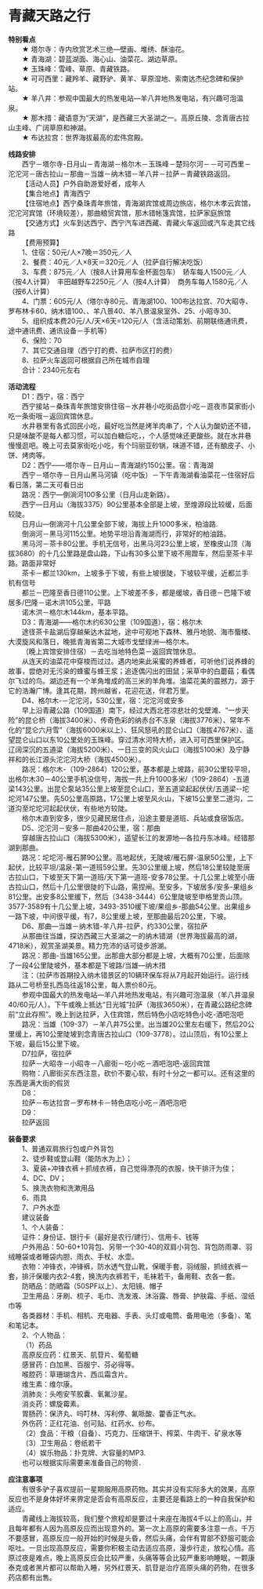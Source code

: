 # 青藏天路之行  
  
**特别看点**  
&emsp;&emsp;★ 塔尔寺：寺内欣赏艺术三绝—壁画、堆绣、酥油花。  
&emsp;&emsp;★ 青海湖：碧蓝湖面、海心山、油菜花、湖边草原。  
&emsp;&emsp;★ 玉珠峰：雪峰、草原、青藏铁路。  
&emsp;&emsp;★ 可可西里：藏羚羊、藏野驴、黄羊、草原湿地、索南达杰纪念碑和保护站。  
&emsp;&emsp;★ 羊八井：参观中国最大的热发电站—羊八井地热发电站，有兴趣可泡温泉。  
&emsp;&emsp;★ 那木措：藏语意为“天湖”，是西藏三大圣湖之一。高原丘陵、念青唐古拉山主峰、广阔草原和神湖。  
&emsp;&emsp;★ 布达拉宫：世界海拔最高的宏伟宫殿。  
  
**线路安排**  
&emsp;&emsp;西宁－塔尔寺-日月山－青海湖－格尔木－玉珠峰－楚玛尔河－－可可西里－沱沱河－唐古拉山－那曲－当雄－纳木错－羊八井－拉萨－青藏铁路返回。  
&emsp;&emsp;【活动人员】户外自助游爱好者，成年人  
&emsp;&emsp;【集合地点】青海西宁  
&emsp;&emsp;【住宿地点】西宁桑珠青年旅馆，青海湖宾馆或周边旅店，格尔木孝云宾馆，沱沱河宾馆（环境较差），那曲粮贸宾馆，那木错帐篷宾馆，拉萨家庭旅馆  
&emsp;&emsp;【交通方式】火车到达西宁、西宁汽车进西藏、青藏火车返回或汽车走其它线路  
&emsp;&emsp;【费用预算】  
&emsp;&emsp;1、住宿：50元/人×7晚＝350元／人  
&emsp;&emsp;2、餐费：40元／人×8天＝320元／人（拉萨自行解决吃饭）  
&emsp;&emsp;3、车费：875元／人（按8人计算用车金杯面包车）　轿车每人1500元／人（按4人计算）　丰田越野车2250元／人（按4人计算）　商务车每人1580元／人（按6人计算）  
&emsp;&emsp;4、门票：605元/人（塔尔寺80元、青海湖100、100布达拉宫、70大昭寺、罗布林卡60、纳木错100、、羊八景40、羊八景温泉室外、25、小昭寺30、  
&emsp;&emsp;5、组织成本费20元/人/天×6天=120元/人（含活动策划、前期联络通讯费，途中通讯费、通讯设备－手机等）  
&emsp;&emsp;6、保险：70  
&emsp;&emsp;7、其它交通自理（西宁打的费、拉萨市区打的费）  
&emsp;&emsp;8、拉萨火车返回可根据自己所在城市自理  
&emsp;&emsp;合计：2340元左右  
  
**活动流程**  
&emsp;&emsp;D1：西宁，宿：西宁  
&emsp;&emsp;西宁接站－桑珠青年旅馆安排住宿－水井巷小吃街品尝小吃－逛夜市莫家街小吃一条街哦－返回宾馆休息。  
&emsp;&emsp;水井巷里有各式回民小吃，最好吃当然是烤羊肉串了，个人认为酸奶还不错，只是味酸不是每人都习惯，可以加白糖后吃，，个人感觉味还更酸些。就在水井巷慢慢逛吧。晚上可去莫家街吃小吃，有个玛丽亚砂锅，味道不错，还有酿皮子、小饼、烤肉等。  
&emsp;&emsp;D2：西宁——塔尔寺－日月山－青海湖约150公里。宿：青海湖  
&emsp;&emsp;西宁－塔尔寺－日月山黑马河镇（吃中饭）－下午青海湖看油菜花－住宿好后看日落，第二天可看日出  
&emsp;&emsp;路况：西宁—倒淌河100多公里（日月山走新路）。  
&emsp;&emsp;西宁—日月山（海拔3375）90公里基本全部是上坡，至煌源段比较缓，后面较陡。  
&emsp;&emsp;日月山—倒淌河十几公里全部下坡，海拔上升1000多米，柏油路.  
&emsp;&emsp;倒淌河－黑马河115公里。地势平坦沿青海湖而行，非常好的柏油路。  
&emsp;&emsp;黑马河－茶卡80公里。手机无信号，出黑马河23公里上坡，至橡皮山顶（海拔3680）的十几公里路是盘山路，下山有30多公里下坡不用蹬车，然后至茶卡平路。路面非常好  
&emsp;&emsp;茶卡－都兰130km，上坡多于下坡，有些上坡很陡，下坡较平缓，近都兰手机有信号  
&emsp;&emsp;都兰－巴隆至香日德110公里。上下坡差不多，都是缓坡，香日德－巴隆下坡居多/巴隆－诺木洪105公里，平路  
&emsp;&emsp;诺木洪－格尔木144km，基本平路。  
&emsp;&emsp;D3：青海湖——格尔木约630公里（109国道），宿：格尔木  
&emsp;&emsp;途径茶卡盐湖后穿越柴达木盆地，途中可观地下森林、雅丹地貌、海市蜃楼、大漠旋风和落日，晚抵青海省第二大城市戈壁绿洲—格尔木。  
&emsp;&emsp;（晚上宾馆安排住宿）－去吃当地特色菜－返回宾馆休息。  
&emsp;&emsp;从连天的油菜花中穿梭而过过。遇内地来此采蜜的养蜂者，可听他们说养蜂的故事，尝绝对无污染的蜂蜜与蜂王浆；追逐偶闪出的田鼠；采草中的白蘑菇；看偶尔飞过的鸟。湖边还有一个羊角堆成的高三米的羊角堆。油菜花美的震撼力，源于它的浩瀚广博。逢其花期，跨州越省，花迎花送，伴君万里。  
&emsp;&emsp;D4、格尔木-－沱沱河，530公里，宿：沱沱河或安多  
&emsp;&emsp;早上沿青藏公路（109国道）南下，经过大西北苍凉悲壮的戈壁滩、“一步天险”的昆仑桥（海拔3400米）、传奇色彩的纳赤台不冻泉（海拔3776米）、常年不化的“昆仑六月雪”（海拔6000米以上）、狂风怒吼的昆仑山口（海拔4767米）、遥望昆仑山口以东10公里处的玉珠峰。穿过清水河特大桥，进入可可西里保护区。辽阔深沉的五道梁（海拔5200米）、一日三变的风火山口（海拔5100米）及宁静祥和的长江源头沱沱河大桥（海拔4500米）。  
&emsp;&emsp;路况：格尔木-（109-2864）120公里，基本都是上坡路，前30公里较平坦，出格尔木30－40公里手机没信号，海拔一共上升1000多米/（109-2864）-五道梁143公里。出昆仑泵站35公里上坡至昆仑山口，至五道梁起起伏伏/五道梁--坨坨河147公里。先50公里高原路，17公里上坡至风火山，下坡15公里至二道沟，二道沟至坨坨河起起伏伏，有些地方较陡。  
&emsp;&emsp;格尔木直到安多，很少见藏民居住点，沿途主要是道班、兵站或食宿饭店。  
&emsp;&emsp;D5、沱沱河－安多－那曲420公里，宿：那曲　  
&emsp;&emsp;穿越唐古拉山口（海拔5300米），遥望长江的发源地—各拉丹东冰峰。经错那湖到那曲。  
&emsp;&emsp;路况：坨坨河-雁石屏90公里。高地起伏，无陡坡/雁石屏-温泉50公里，上下起伏，比较平坦/温泉-第一道班59公里。先30公里缓上坡，然后18公里较陡至唐古拉山口，下坡至天下第一道班/天下第一道班-安多78公里。十几公里上坡至小唐古拉山口，然后十几公里很陡的下山路，需捏闸。至安多，下坡居多/安多-果组乡81公里。出安多8公里缓下，然后（3438-3444）6公里陡坡至申格里贡山顶。3577-3589有十几公里上坡，3493-3510缓下坡/果组乡-那曲54公里。出果组乡一路下坡，中间很平缓，有7，8公里缓上坡，至那曲最后20公里，下坡。  
&emsp;&emsp;D6、那曲―当雄－纳木错-羊八井-拉萨，约330公里，宿拉萨  
&emsp;&emsp;从那曲往当雄，探访西藏三大圣湖之一的纳木错湖（世界海拔最高的湖，4718米），观赏圣湖美景。精力充沛的话可徒步游湖。  
&emsp;&emsp;路况：那曲-当雄165公里。出那曲大部分都是上坡，大概有70公里，后面除了一段4公里陡坡外，基本都是下坡路/当雄—纳木措  
&emsp;&emsp;注：（拉萨市首期投入纳木错景区的10辆环保车将从7月起开始运行。运行线路从二号桥至扎西岛往返18公里，每人票价80元。  
&emsp;&emsp;参观中国最大的热发电站—羊八井地热发电站，有兴趣可泡温泉（羊八井温泉40/60元/人）。下午或晚上抵达“日光城”拉萨（海拔3650米），在青藏公路纪念碑前“立此存照”。晚上到达拉萨，入住宾馆，然后特色小店吃特色小吃-酒吧泡吧  
&emsp;&emsp;路况：当雄（109-37）－羊八井75公里。出当雄20公里左右缓下，然后20公里缓上，再10公里陡坡到念青唐古拉山口（109-3778）。过山顶后，有10公里上下坡，最后15公里下坡。  
&emsp;&emsp;D7拉萨，宿拉萨  
&emsp;&emsp;拉萨－大昭寺－小昭寺－八廊街－吃小吃－酒吧泡吧-返回宾馆  
&emsp;&emsp;购物：八廊街买东西注意，砍价不要心软，有时十分之一都可以。还有这里的东西是满大街的假货  
&emsp;&emsp;D8：  
&emsp;&emsp;拉萨－布达拉宫－罗布林卡－特色店吃小吃－酒吧泡吧  
&emsp;&emsp;D9：  
&emsp;&emsp;拉萨返回  
  
**装备要求**  
&emsp;&emsp;1、普通双肩旅行包或户外背包  
&emsp;&emsp;2、徒步鞋或登山鞋（能防水为上）；  
&emsp;&emsp;3、夏装+冲锋衣裤＋抓绒衣裤，自己觉得漂亮的衣服，快干排汗为佳；  
&emsp;&emsp;4、DC、DV；  
&emsp;&emsp;5、换洗衣物和洗漱用品  
&emsp;&emsp;6、雨具  
&emsp;&emsp;7、户外水壶  
&emsp;&emsp;建议装备  
&emsp;&emsp;1、个人装备：  
&emsp;&emsp;证件：身份证、银行卡（最好是农行/建行）、信用卡、钱等  
&emsp;&emsp;户外用品：50-60+10背包、另带一个30-40的双肩小背包、背包防雨罩、羽绒睡袋或者睡袋内胆、雨衣、手杖、水壶。  
&emsp;&emsp;衣物：冲锋衣，冲锋裤，防水透气登山靴，保暖手套，羽绒服，抓绒衣裤一套，排汗保暖内衣2-4套，换洗内衣裤若干，毛袜若干，备用鞋、衣各一套。  
&emsp;&emsp;防晒品：防晒霜（50SPF以上）、太阳镜、帽子  
&emsp;&emsp;卫生用品：牙刷、梳子、毛巾、洗发液、沐浴露、唇膏、护肤霜、手纸、湿纸巾等  
&emsp;&emsp;各类器材：手机、相机、充电器、手表、头灯或电筒、备用电池（多备）、笔和笔记本。  
&emsp;&emsp;2、个人物品：  
&emsp;&emsp;（1）药品  
&emsp;&emsp;高原反应药：红景天、肌苷片、葡萄糖  
&emsp;&emsp;感冒药：白加黑、百服宁、芬必得等。  
&emsp;&emsp;喉腔药：草珊瑚含片、西瓜霜含片。  
&emsp;&emsp;维生素：维尔康。  
&emsp;&emsp;消肺炎：头咆安苄胶囊、氧氟沙星。  
&emsp;&emsp;消炎药：螺旋霉素。  
&emsp;&emsp;胃肠药：保济丸、吗叮林、泻利停、氟哌酸、藿香正气水。  
&emsp;&emsp;外伤药：正红花油、创可贴、红药水、纱布。  
&emsp;&emsp;（2）食品：干粮（自备）、巧克力、压缩饼干、榨菜、牛肉干、矿泉水等  
&emsp;&emsp;（3）卫生用品：卷纸若干  
&emsp;&emsp;（4）娱乐物品：扑克牌、大容量的MP3.  
&emsp;&emsp;也可以根据实际需要来准备自己的物资．  
  
**应注意事项**  
&emsp;&emsp;有很多驴子喜欢提前一星期服用高原药物。其实并没有实际多大的效果，高原反应也不是身体好坏来界定是否会有高原反应，主要还是看路上的一种自我保护和适应。  
&emsp;&emsp;青藏线上海拔较高，我们整个旅程却是要过十来座在海拔4千以上的高山，并且每年都有人因为高原反应而出现意外的。第一次上高原的需要多注意一点，千万不要感冒，高原反应一般开始的时候是头昏，然后头痛，会伴有胃部不舒服可能会呕吐。一旦出现高原反应，需要你积极主动去适应高原，漫步行走，放松心情。高原过夜是难点，晚上高原反应会比较严重，头痛等等会比较严重影响睡眠，一颗康泰克或者黑片都可以帮助入睡，另外红景天、肌苷是治疗高原头痛的药物，在很多药店都有出售。